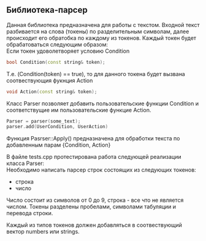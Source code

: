 ## Библиотека-парсер

Данная библиотека предназначена для работы с текстом. Входной текст разбивается на слова (токены) по разделительным символам, далее происходит его обратобка по каждому из токенов. Каждый токен будет обрабатоваться следующим образом:  
Если токен удоволетворяет условию Condition
```c++
bool Condition(const string& token);
```
Т.е. (Condition(token) == true), то для данного токена будет вызвана соотвествующия фукнция Action
```c++
void Action(const string& token);
```
Класс Parser позволяет добавить пользовательские функции Condition и соответствущие им пользовательские функцие Action.
```c++
Parser = parser(some_text);
parser.add(UserCondition, UserAction)
```
Функция Pasrser::Apply() предназначена для обработки текста по добавленным парам {Condition, Action}

В файле tests.cpp протестирована работа следующей реализации класса Parser:  
Необходимо написать парсер строк состоящих из следующих токенов:
- строка
- число

Число состоит из символов от 0 до 9, строка - все что не является числом. Токены разделены пробелами, символами табуляции и перевода строки.

Каждый из типов токенов должен добавляться в соотвествующий вектор numbers или strings.
